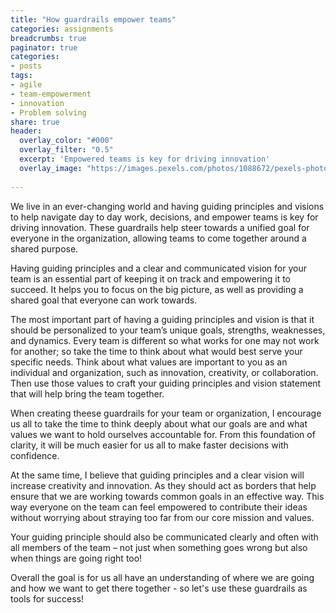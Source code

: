 ```yaml
---
title: "How guardrails empower teams"
categories: assignments
breadcrumbs: true
paginator: true
categories: 
- posts
tags:
- agile
- team-empowerment
- innovation
- Problem solving
share: true
header:
  overlay_color: "#000"
  overlay_filter: "0.5"
  excerpt: 'Empowered teams is key for driving innovation'
  overlay_image: "https://images.pexels.com/photos/1088672/pexels-photo-1088672.jpeg?auto=compress&cs=tinysrgb&w=1600"
 
---
```

We live in an ever-changing world and having guiding principles and visions to help navigate day to day work, decisions, and empower teams is key for driving innovation. These guardrails help steer towards a unified goal for everyone in the organization, allowing teams to come together around a shared purpose. 

Having guiding principles and a clear and communicated vision for your team is an essential part of keeping it on track and empowering it to succeed. It helps you to focus on the big picture, as well as providing a shared goal that everyone can work towards. 

The most important part of having a guiding principles and vision is that it should be personalized to your team’s unique goals, strengths, weaknesses, and dynamics. Every team is different so what works for one may not work for another; so take the time to think about what would best serve your specific needs. Think about what values are important to you as an individual and organization, such as innovation, creativity, or collaboration. Then use those values to craft your guiding principles and vision statement that will help bring the team together. 

When creating theese guardrails for your team or organization, I encourage us all to take the time to think deeply about what our goals are and what values we want to hold ourselves accountable for. From this foundation of clarity, it will be much easier for us all to make faster decisions with confidence. 

At the same time, I believe that guiding principles and a clear vision will increase creativity and innovation. As they should act as borders that help ensure that we are working towards common goals in an effective way. This way everyone on the team can feel empowered to contribute their ideas without worrying about straying too far from our core mission and values. 

Your guiding principle should also be communicated clearly and often with all members of the team – not just when something goes wrong but also when things are going right too!

Overall the goal is for us all have an understanding of where we are going and how we want to get there together - so let's use these guardrails as tools for success!
